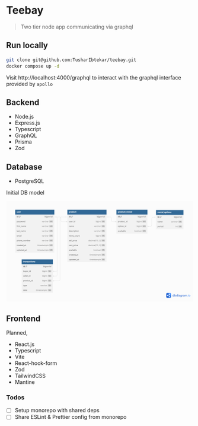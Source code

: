 # Teebay

> Two tier node app communicating via graphql

## Run locally

```bash
git clone git@github.com:TusharIbtekar/teebay.git
docker compose up -d
```

Visit http://localhost:4000/graphql to interact with the graphql interface provided by `apollo`

## Backend

- Node.js
- Express.js
- Typescript
- GraphQL
- Prisma
- Zod

## Database

- PostgreSQL

Initial DB model

![teebay-db](teebay-db.png)

## Frontend

Planned,

- React.js
- Typescript
- Vite
- React-hook-form
- Zod
- TailwindCSS
- Mantine

### Todos

- [ ] Setup monorepo with shared deps
- [ ] Share ESLint & Prettier config from monorepo
